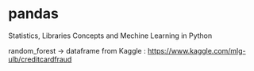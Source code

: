 # pandas

Statistics, Libraries Concepts and Mechine Learning in Python

random_forest -> dataframe from Kaggle : https://www.kaggle.com/mlg-ulb/creditcardfraud
